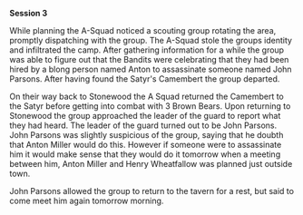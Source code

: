 __**Session 3**__

 While planning the A-Squad noticed a scouting group rotating the area, promptly dispatching with the group. The A-Squad stole the groups identity and infiltrated the camp. After gathering information for a while the group was able to figure out that the Bandits were celebrating that they had been hired by a blong person named Anton to assassinate someone named John Parsons. After having found the Satyr's Camembert the group departed.

On their way back to Stonewood the A Squad returned the Camembert to the Satyr before getting into combat with 3 Brown Bears. Upon returning to Stonewood the group approached the leader of the guard to report what they had heard. The leader of the guard turned out to be John Parsons. John Parsons was slightly suspicious of the group, saying that he doubth that Anton Miller would do this. However if someone were to assassinate him it would make sense that they would do it tomorrow when a meeting between him, Anton Miller and Henry Wheatfallow was planned just outside town.

John Parsons allowed the group to return to the tavern for a rest, but said to come meet him again tomorrow morning.